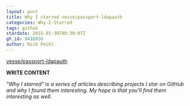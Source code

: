 ```yaml
---
layout: post
title: Why I starred vesse/passport-ldapauth
categories: Why-I-Starred
tags: github
stardate: 2015-01-30T00:30:07Z
gh_id: 9416850
author: Nick Peihl
---
```


[vesse/passport-ldapauth](https://github.com/vesse/passport-ldapauth)

**WRITE CONTENT**

*"Why I starred" is a series of articles describing projects I star on GitHub and why I found them interesting. My hope is that you'll find them interesting as well.*

